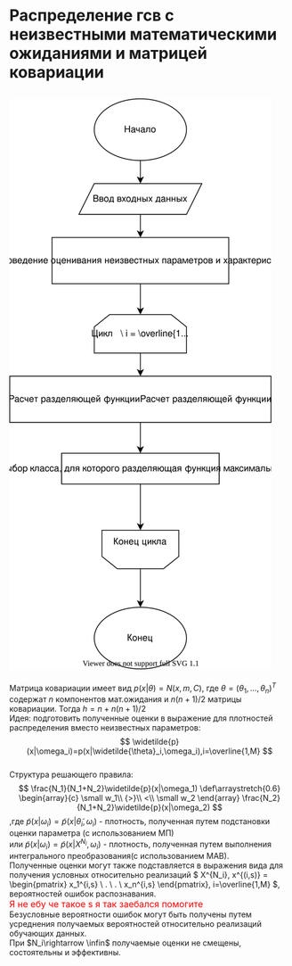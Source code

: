 # Распределение гсв с неизвестными математическими ожиданиями и матрицей ковариации

## ![scheme](подстановочное%20распределение%20гсв%20с%20неизвестными%20мат.ожиданиями.svg)

Матрица ковариации имеет вид $p(x|\theta)=N(x,m,C)$, где $\theta=(\theta_1,...,\theta_n)^T$ содержат $n$ компонентов мат.ожидания и $n(n+1)/2$ матрицы ковариации. Тогда $h=n+n(n+1)/2$  
Идея: подготовить полученные оценки в выражение для плотностей распределения вместо неизвестных параметров:
$$
\widetilde{p}(x|\omega_i)=p(x|\widetilde{\theta}_i,\omega_i),i=\overline{1,M}
$$  
Структура решающего правила:
$$
\frac{N_1}{N_1+N_2}\widetilde{p}(x|\omega_1)
\def\arraystretch{0.6}
\begin{array}{c} 
\small w_1\\ 
{>}\\
<\\
\small w_2
\end{array}
\frac{N_2}{N_1+N_2}\widetilde{p}(x|\omega_2)
$$
,где $\widetilde{p}(x|\omega_i)=\widetilde{p}(x|\widetilde{\theta}_i,\omega_i)$ - плотность, полученная путем подстановки оценки параметра (с использованием МП)  
или $\widetilde{p}(x|\omega_i)=\widetilde{p}(x|X^{N_i},\omega_i)$ - плотность, полученная путем выполнения интегрального преобразования(с использованием МАВ).  
Полученные оценки могут также подставляется в выражения вида для получения условных относительно реализаций
$
X^{N_i}, x^{(i,s)} =
\begin{pmatrix}
x_1^{i,s} \\
. \\
. \\
x_n^{i,s}
\end{pmatrix},
i=\overline{1,M}
$, вероятностей ошибок распознавания.  
<font size="3" color="red">
    Я не ебу че такое s я так заебался помогите
</font>  
Безусловные вероятности ошибок могут быть получены путем усреднения получаемых
вероятностей относительно реализаций обучающих данных.  
При $N_i\rightarrow \infin$ получаемые оценки не смещены, состоятельны и эффективны.